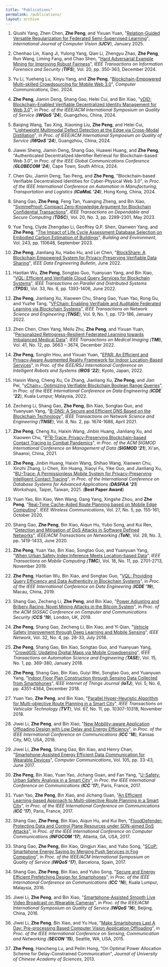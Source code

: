 ```yaml
---
title: "Publications"
permalink: /publications/
layout: archive
---
```


1. Qiushi Yang, Zhen Chen, **Zhe Peng**, and Yixuan Yuan, "[Relation-Guided Versatile Regularization for Federated Semi-Supervised Learning](https://link.springer.com/article/10.1007/s11263-024-02330-1)", _International Journal of Computer Vision (**IJCV**)_, January 2025.

1. Chenhao Lin, Xiang Ji, Yulong Yang, Qian Li, Zhengyu Zhao, **Zhe Peng**, Run Wang, Liming Fang, and Chao Shen, "[Hard Adversarial Example Mining for Improving Robust Fairness](https://ieeexplore.ieee.org/document/10795188)", _IEEE Transactions on Information Forensics and Security (**TIFS**)_, Vol. 20, pp. 350-363, December 2024.

1. Yu Li, Yueheng Lu, Xinyu Yang, and **Zhe Peng**, "[Blockchain-Empowered Multi-skilled Crowdsourcing for Mobile Web 3.0](https://doi.org/10.1016/j.comcom.2024.108037)", _Computer Communications_, Dec. 2024.

1. **Zhe Peng**, Jiamin Deng, Shang Gao, Helei Cui, and Bin Xiao, "[vDID: Blockchain-Enabled Verifiable Decentralized Identity Management for Web 3.0](https://ieeexplore.ieee.org/abstract/document/10682610)", in _Proc. of the IEEE/ACM International Symposium on Quality of Service (**IWQoS '24**)_, Guangzhou, China, 2024.

1. Baiqing Wang, Tao Xing, Xiaoning Liu, **Zhe Peng**, and Helei Cui, "[Lightweight Multimodal Defect Detection at the Edge via Cross-Modal Distillation](https://ieeexplore.ieee.org/document/10682904)", in _Proc. of IEEE/ACM International Symposium on Quality of Service (**IWQoS '24**)_, Guangzhou, China, 2024.

1. Jiawei Sheng, Jiamin Deng, Shang Gao, Huawei Huang, and **Zhe Peng**, "Authenticated Decentralized Identifier Retrieval for Blockchain-based Web 3.0", in _Proc. of the IEEE Global Communications Conference (**GLOBECOM '24**)_, Cape Town, South Africa, 2024.

1. Chen Qiu, Jiamin Deng, Tao Peng, and **Zhe Peng**, "Blockchain-based Verifiable Decentralized Identities for Cyber-Physical Web 3.0", in _Proc. of the IEEE International Conference on Automation in Manufacturing, Transportation and Logistics (**ICaMaL '24**)_, Hong Kong, China, 2024.

1. Shang Gao, **Zhe Peng**, Feng Tan, Yuanqing Zheng, and Bin Xiao, "[SymmeProof: Compact Zero-Knowledge Argument for Blockchain Confidential Transactions](https://ieeexplore.ieee.org/document/9786741)", _IEEE Transactions on Dependable and Secure Computing (**TDSC**)_, Vol. 20, No. 3, pp. 2289-2301, May 2023. 

1. Yue Teng, Clyde Zhengdao Li, Geoffrey Q.P. Shen, Qianwen Yang, and **Zhe Peng**, "[The Impact of Life Cycle Assessment Database Selection on Embodied Carbon Estimation of Buildings](https://www.sciencedirect.com/science/article/pii/S0360132323006753)", _Building and Environment_, Vol. 243, pp. 110648, September 2023.

1. **Zhe Peng**, Jianliang Xu, Haibo Hu, and Lei Chen, "[BlockShare: A Blockchain Empowered System for Privacy-Preserving Verifiable Data Sharing](http://sites.computer.org/debull/A22june/p14.pdf)", _IEEE Data Engineering Bulletin_, June 2022.

1. Haotian Wu, **Zhe Peng**, Songtao Guo, Yuanyuan Yang, and Bin Xiao, "[VQL: Efficient and Verifiable Cloud Query Services for Blockchain Systems](https://ieeexplore.ieee.org/document/9541060)", _IEEE Transactions on Parallel and Distributed Systems (**TPDS**)_, Vol. 33, No. 6, pp. 1393-1406, June 2022.

1. **Zhe Peng**, Jianliang Xu, Xiaowen Chu, Shang Gao, Yuan Yao, Rong Gu, and Yuzhe Tang, "[VFChain: Enabling Verifiable and Auditable Federated Learning via Blockchain Systems](https://ieeexplore.ieee.org/document/9321132)", _IEEE Transactions on Network Science and Engineering (**TNSE**)_, Vol. 9, No. 1, pp. 173-186, January 2022.

1. Zhen Chen, Chen Yang, Meilu Zhu, **Zhe Peng**, and Yixuan Yuan, "[Personalized Retrogress-Resilient Federated Learning towards Imbalanced Medical Data](https://ieeexplore.ieee.org/document/9832948)", _IEEE Transactions on Medical Imaging (**TMI**)_, Vol. 41, No. 12, pp. 3663 – 3674, December 2022.

1. **Zhe Peng**, Songlin Hou, and Yixuan Yuan, "[EPAR: An Efficient and Privacy-Aware Augmented Reality Framework for Indoor Location-Based Services](https://ieeexplore.ieee.org/document/9981149)", in _Proc. of the IEEE/RSJ International Conference on Intelligent Robots and Systems (**IROS '22**)_, Kyoto, Japan, 2022.

1. Haixin Wang, Cheng Xu, Ce Zhang, Jianliang Xu, **Zhe Peng**, and Jian Pei, "[vChain+: Optimizing Verifiable Blockchain Boolean Range Queries](https://ieeexplore.ieee.org/document/9835165)", in _Proc. of the IEEE International Conference on Data Engineering (**ICDE '22**)_, Kuala Lumpur, Malaysia, 2022.

1. Zecheng Li, Shang Gao, **Zhe Peng**, Bin Xiao, Songtao Guo, and Yuanyuan Yang, "[B-DNS: A Secure and Efficient DNS Based on the Blockchain Technology](https://ieeexplore.ieee.org/document/9387163)", _IEEE Transactions on Network Science and Engineering (**TNSE**)_, Vol. 8, No. 2, pp. 1674-1686, April 2021.

1. **Zhe Peng**, Cheng Xu, Haixin Wang, Jinbin Huang, Jianliang Xu, and Xiaowen Chu, "[P<sup>2</sup>B-Trace: Privacy-Preserving Blockchain-based Contact Tracing to Combat Pandemics](https://dl.acm.org/doi/abs/10.1145/3448016.3459237)", in _Proc. of the ACM SIGMOD International Conference on Management of Data (**SIGMOD '21**)_, Xi'an, Shaanxi, China, 2021.

1. **Zhe Peng**, Jinbin Huang, Haixin Wang, Shihao Wang, Xiaowen Chu, Xinzhi Zhang, Li Chen, Xin Huang, Xiaoyi Fu, Yike Guo, and Jianliang Xu, "[BU-Trace: A Permissionless Mobile System for Privacy-Preserving Intelligent Contact Tracing](https://link.springer.com/chapter/10.1007/978-3-030-73216-5_26)", in _Proc. of the International Conference on Database Systems for Advanced Applications (**DASFAA '21**) Workshops_, Taipei, Taiwan, 2021. (**Best Paper Award**)

1. Yuan Yao, Bin Xiao, Wen Wang, Gang Yang, Xingshe Zhou, and **Zhe Peng**, "[Real-Time Cache-Aided Route Planning based on Mobile Edge Computing](https://ieeexplore.ieee.org/document/9183790)", _IEEE Wireless Communications_, Vol. 27, No. 5, pp. 155-161, October 2020.

1. Shang Gao, **Zhe Peng**, Bin Xiao, Aiqun Hu, Yubo Song, and Kui Ren, "[Detection and Mitigation of DoS Attacks in Software Defined Networks](https://ieeexplore.ieee.org/document/9068479)", _IEEE/ACM Transactions on Networking (**ToN**)_, Vol. 28, No. 3, pp. 1419-1433, June 2020. 

1. **Zhe Peng**, Yuan Yao, Bin Xiao, Songtao Guo, and Yuanyuan Yang, "[When Urban Safety Index Inference Meets Location-based Data](https://ieeexplore.ieee.org/document/8526338)", _IEEE Transactions on Mobile Computing (**TMC**)_, Vol. 18, No. 11, pp. 2701-2713, November 2019. 

1. **Zhe Peng**, Haotian Wu, Bin Xiao, and Songtao Guo, "[VQL: Providing Query Efficiency and Data Authenticity in Blockchain Systems](https://ieeexplore.ieee.org/document/8750921)", in _Proc. of the IEEE International Conference on Data Engineering (**ICDE '19**)_, Macau, China, 2019.

1. Shang Gao, Zecheng Li, **Zhe Peng**, and Bin Xiao, "[Power Adjusting and Bribery Racing: Novel Mining Attacks in the Bitcoin System](https://dl.acm.org/doi/10.1145/3319535.3354203)", in _Proc. of the ACM SIGSAC Conference on Computer and Communications Security (**CCS '19**)_, London, UK, 2019. 

1. **Zhe Peng**, Shang Gao, Zecheng Li, Bin Xiao, and Yi Qian, "[Vehicle Safety Improvement through Deep Learning and Mobile Sensing](https://ieeexplore.ieee.org/document/8425297)", _IEEE Network_, Vol. 32, No. 4, pp. 28-33, July 2018. 

1. **Zhe Peng**, Shang Gao, Bin Xiao, Songtao Guo, and Yuanyuan Yang, "[CrowdGIS: Updating Digital Maps via Mobile Crowdsensing](https://ieeexplore.ieee.org/document/8094940)", _IEEE Transactions on Automation Science and Engineering (**TASE**)_, Vol. 15, No. 1, pp. 369-380, January 2018. 

1. **Zhe Peng**, Shang Gao, Bin Xiao, Guiyi Wei, Songtao Guo, and Yuanyuan Yang, "[Indoor Floor Plan Construction through Sensing Data Collected from Smartphones](https://ieeexplore.ieee.org/document/8428421)", _IEEE Internet of Things Journal (**IoTJ**)_, Vol. 5, No. 6, pp. 4351-4364, December 2018. 

1. Yuan Yao, **Zhe Peng**, and Bin Xiao, "[Parallel Hyper-Heuristic Algorithm for Multi-objective Route Planning in a Smart City](https://ieeexplore.ieee.org/document/8456612)", _IEEE Transactions on Vehicular Technology (**TVT**)_, Vol. 67, No. 11, pp. 10307-10318, November 2018. 

1. Jiwei Li, **Zhe Peng**, and Bin Xiao, "[New Mobility-aware Application Offloading Design with Low Delay and Energy Efficiency](https://ieeexplore.ieee.org/document/8422390)", in _Proc. of the IEEE International Conference on Communications (**ICC '18**)_, Kansas City, MO, USA, 2018.

1. Jiwei Li, **Zhe Peng**, Shang Gao, Bin Xiao, and Henry Chan, "[Smartphone-Assisted Energy Efficient Data Communication for Wearable Devices](https://www.sciencedirect.com/science/article/pii/S0140366416303012?via%3Dihub)", _Computer Communications_, Vol. 105, pp. 33-43, June 2017.

1. **Zhe Peng**, Bin Xiao, Yuan Yao, Jichang Guan, and Fan Yang, "[U-Safety: Urban Safety Analysis in a Smart City](https://ieeexplore.ieee.org/document/7997102)", in _Proc. the IEEE International Conference on Communications (**ICC '17**)_, Paris, France, 2017.

1. Yuan Yao, **Zhe Peng**, Bin Xiao, and Jichang Guan, "[An Efficient Learning-based  Approach to Multi-objective Route Planning in a Smart City](https://ieeexplore.ieee.org/document/7997454)", in _Proc. of the IEEE International Conference on Communications (**ICC '17**)_, Paris, France, 2017.

1. Shang Gao, **Zhe Peng**, Bin Xiao, Aiqun Hu, and Kui Ren, "[FloodDefender: Protecting Data and Control Plane Resources under SDN-aimed DoS Attacks](https://ieeexplore.ieee.org/document/8057009)", in _Proc. of the IEEE International Conference on Computer Communications (**INFOCOM '17**)_, Atlanta, GA, USA, 2017.

1. Shang Gao, **Zhe Peng**, Bin Xiao, Qingjun Xiao, and Yubo Song, "[SCoP: Smartphone Energy Saving by Merging Push Services in Fog Computing](https://ieeexplore.ieee.org/document/7969114)", in _Proc. of the IEEE/ACM International Symposium on Quality of Service (**IWQoS '17**)_, Barcelona, Spain, 2017.

1. Shang Gao, **Zhe Peng**, Bin Xiao, and Yubo Song, "[Secure and Energy Efficient Prefetching Design for Smartphones](https://ieeexplore.ieee.org/document/7511423)", in _Proc. of the IEEE International Conference on Communications (**ICC '16**)_, Kuala Lumpur, Malaysia, 2016.

1. Jiwei Li, **Zhe Peng**, and Bin Xiao, "[Smartphone-Assisted Smooth Live Video Broadcast on Wearable Cameras](https://ieeexplore.ieee.org/document/7590439)", in _Proc. of the IEEE/ACM International Symposium on Quality of Service (**IWQoS '16**)_, Beijing, China, 2016.

1. Jiwei Li, **Zhe Peng**, Bin Xiao, and Yu Hua, "[Make Smartphones Last A Day: Pre-processing Based Computer Vision Application Offloading](https://ieeexplore.ieee.org/document/7338347)", in _Proc. of the IEEE International Conference on Sensing, Communication and Networking (**SECON '15**)_, Seattle, WA, USA, 2015.

1. **Zhe Peng**, Hancheng Lu, and Peilin Hong, "On Optimal Power Allocation Scheme for Delay-Constrained Communication", _Journal of University of Chinese Academy of Sciences_, 2013.